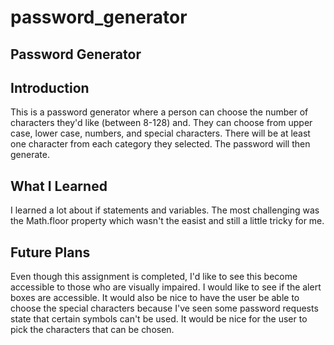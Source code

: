 # password_generator
## Password Generator

## Introduction
This is a password generator where a person can choose the number of characters they'd like (between 8-128) and. They can choose from upper case, lower case, numbers, and special characters. There will be at least one character from each category they selected. The password will then generate.

## What I Learned
I learned a lot about if statements and variables. The most challenging was the Math.floor property which wasn't the easist and still a little tricky for me.

## Future Plans
Even though this assignment is completed, I'd like to see this become accessible to those who are visually impaired. I would like to see if the alert boxes are accessible. It would also be nice to have the user be able to choose the special characters because I've seen some password requests state that certain symbols can't be used. It would be nice for the user to pick the characters that can be chosen.